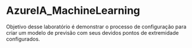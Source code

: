 # AzureIA_MachineLearning
Objetivo desse laboratório é demonstrar o processo de configuração para criar  um modelo de previsão com seus devidos pontos de extremidade configurados.
